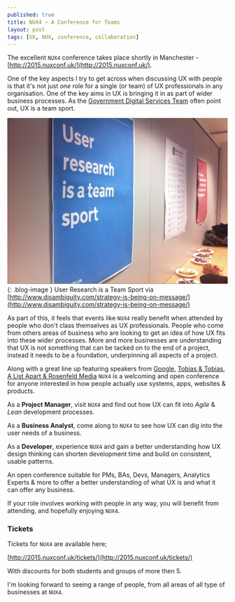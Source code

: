```yaml
---
published: true
title: NUX4 – A Conference for Teams
layout: post
tags: [UX, NUX, conference, collaboration]
---
```

The excellent `NUX4` conference takes place shortly in Manchester - [http://2015.nuxconf.uk/](http://2015.nuxconf.uk/).

One of the key aspects I try to get across when discussing UX with people is that it's not just _one_ role for a single (or team) of UX professionals in any organisation. One of the key aims in UX is bringing it in as part of wider business processes. As the [Government Digital Services Team](https://twitter.com/gdsteam) often point out, UX is a team sport.

![User Research is a Team Sport](https://raw.githubusercontent.com/whitingx/whitingx.github.io/master/_posts/images/gdsteam-sport.png "User Research is a Team Sport"){: .blog-image }
<span class="blog-image-caption">User Research is a Team Sport via [http://www.disambiguity.com/strategy-is-being-on-message/](http://www.disambiguity.com/strategy-is-being-on-message/)</span>

As part of this, it feels that events like `NUX4` really benefit when attended by people who don't class themselves as UX professionals. People who come from others areas of business who are looking to get an idea of how UX fits into these wider processes. More and more businesses are understanding that UX is not something that can be tacked on to the end of a project, instead it needs to be a foundation, underpinning all aspects of a project.

Along with a great line up featuring speakers from [Google](http://2015.nuxconf.uk/speakers/tomer-sharon/), [Tobias & Tobias](http://2015.nuxconf.uk/speakers/alberta-soranzo/), [A List Apart & Rosenfeld Media](http://2015.nuxconf.uk/speakers/sara-wachter-boettcher/) `NUX4` is a welcoming and open conference for anyone interested in how people actually use systems, apps, websites & products.

As a **Project Manager**, visit `NUX4` and find out how UX can fit into _Agile_ & _Lean_ development processes.

As a **Business Analyst**, come along to `NUX4` to see how UX can dig into the user needs of a business.

As a **Developer**, experience `NUX4` and gain a better understanding how UX design thinking can shorten development time and build on consistent, usable patterns.

An open conference suitable for PMs, BAs, Devs, Managers, Analytics Experts & more to offer a better understanding of what UX is and what it can offer any business.

If your role involves working with people in any way, you will benefit from attending, and hopefully enjoying `NUX4`.

### Tickets

Tickets for `NUX4` are available here;

[http://2015.nuxconf.uk/tickets/](http://2015.nuxconf.uk/tickets/)

With discounts for both students and groups of more then 5.

I'm looking forward to seeing a range of people, from all areas of all type of businesses at `NUX4`.

